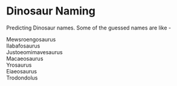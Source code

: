 # Dinosaur Naming

Predicting Dinosaur names. Some of the guessed names are like -  

Mewsroengosaurus   
Ilabafosaurus  
Justoeomimavesaurus  
Macaeosaurus  
Yrosaurus  
Eiaeosaurus  
Trodondolus  
